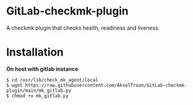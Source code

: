 # GitLab-checkmk-plugin

A checkmk plugin that checks health, readiness and liveness. 

# Installation

**On host with gitlab instance**
```
$ cd /usr/lib/check_mk_agent/local
$ wget https://raw.githubusercontent.com/AkselTroan/GitLab-checkmk-plugin/main/mk_gitlab.py
$ chmod +x mk_gitlab.py
```
